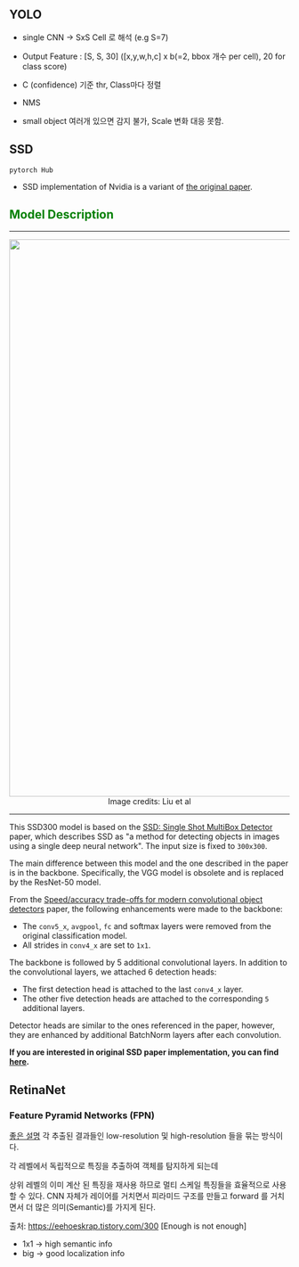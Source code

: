 ## YOLO

- single CNN -> SxS Cell 로 해석 (e.g S=7)
- Output Feature : [S, S, 30] ([x,y,w,h,c] x b(=2, bbox 개수 per cell), 20 for class score)
- C (confidence) 기준 thr, Class마다 정렬
- NMS

- small object 여러개 있으면 감지 불가, Scale 변화 대응 못함.

## SSD
`pytorch Hub`

- SSD implementation of Nvidia is a variant of [the original paper](https://arxiv.org/pdf/1512.02325.pdf). 


## <font style="color:green">Model Description</font>

---

<img src=https://www.learnopencv.com/wp-content/uploads/2020/03/c3-w9-ssd.png width=1000>

<center>Image credits: Liu et al</center>

---


This SSD300 model is based on the
[SSD: Single Shot MultiBox Detector](https://arxiv.org/abs/1512.02325) paper, which
describes SSD as "a method for detecting objects in images using a single deep neural network".
The input size is fixed to `300x300`.

The main difference between this model and the one described in the paper is in the backbone.
Specifically, the VGG model is obsolete and is replaced by the ResNet-50 model.

From the
[Speed/accuracy trade-offs for modern convolutional object detectors](https://arxiv.org/abs/1611.10012)
paper, the following enhancements were made to the backbone:
*   The `conv5_x`, `avgpool`, `fc` and softmax layers were removed from the original classification model.
*   All strides in `conv4_x` are set to `1x1`. 

The backbone is followed by 5 additional convolutional layers.
In addition to the convolutional layers, we attached 6 detection heads:
*   The first detection head is attached to the last `conv4_x` layer.
*   The other five detection heads are attached to the corresponding `5` additional layers.

Detector heads are similar to the ones referenced in the paper, however,
they are enhanced by additional BatchNorm layers after each convolution.

**If you are interested in original SSD paper implementation, you can find [here](https://github.com/amdegroot/ssd.pytorch/blob/master/ssd.py).**

## RetinaNet

### Feature Pyramid Networks (FPN)

[좋은 설명](https://eehoeskrap.tistory.com/300)
각 추출된 결과들인 low-resolution 및 high-resolution 들을 묶는 방식이다. 

각 레벨에서 독립적으로 특징을 추출하여 객체를 탐지하게 되는데 

상위 레벨의 이미 계산 된 특징을 재사용 하므로 멀티 스케일 특징들을 효율적으로 사용 할 수 있다. 
CNN 자체가 레이어를 거치면서 피라미드 구조를 만들고 forward 를 거치면서 더 많은 의미(Semantic)를 가지게 된다. 

출처: https://eehoeskrap.tistory.com/300 [Enough is not enough]

- 1x1 -> high semantic info
- big -> good localization info